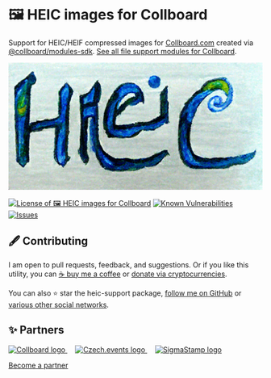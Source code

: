 # 🖼️ HEIC images for Collboard

Support for HEIC/HEIF compressed images for [Collboard.com](https://collboard.com/) created via [@collboard/modules-sdk](https://www.npmjs.com/package/@collboard/modules-sdk).
[See all file support modules for Collboard](https://github.com/topics/collboard-file-support).



<!--Wallpaper-->
<!--⚠️WARNING: This section was generated by https://github.com/hejny/batch-project-editor/blob/main/src//workflows/315-ai-generated-wallpaper/4-aiGeneratedWallpaperUseInReadme.ts so every manual change will be overwritten.-->
![Wallpaper of 🖼️ HEIC images for Collboard](assets/ai/wallpaper/gallery/0875e84c-7236-494b-bb69-14fb185d76e3-0_0.png)
<!--/Wallpaper-->

<!--Badges-->
<!--⚠️WARNING: This section was generated by https://github.com/hejny/batch-project-editor/blob/main/src/workflows/800-badges/badges.ts so every manual change will be overwritten.-->


[![License of 🖼️ HEIC images for Collboard](https://img.shields.io/github/license/hejny/heic-support.svg?style=flat)](https://github.com/hejny/heic-support/blob/main/LICENSE)
[![Known Vulnerabilities](https://snyk.io/test/github/hejny/heic-support/badge.svg)](https://snyk.io/test/github/hejny/heic-support)
[![Issues](https://img.shields.io/github/issues/hejny/heic-support.svg?style=flat)](https://github.com/hejny/heic-support/issues)
<!--[![lint](https://github.com/hejny/heic-support/actions/workflows/lint.yml/badge.svg)](https://github.com/hejny/heic-support/actions/workflows/lint.yml)-->
<!--[![test](https://github.com/hejny/heic-support/actions/workflows/test.yml/badge.svg)](https://github.com/hejny/heic-support/actions/workflows/test.yml)-->

<!--/Badges-->

<!--Contributing-->
<!--⚠️WARNING: This section was generated by https://github.com/hejny/batch-project-editor/blob/main/src/workflows/810-contributing/contributing.ts so every manual change will be overwritten.-->

## 🖋️ Contributing

I am open to pull requests, feedback, and suggestions. Or if you like this utility, you can [☕ buy me a coffee](https://www.buymeacoffee.com/hejny) or [donate via cryptocurrencies](https://github.com/hejny/hejny/blob/main/documents/crypto.md).

You can also ⭐ star the heic-support package, [follow me on GitHub](https://github.com/hejny) or [various other social networks](https://www.pavolhejny.com/contact/).

<!--/Contributing-->

<!--Partners-->
<!--⚠️WARNING: This section was generated by https://github.com/hejny/batch-project-editor/blob/main/src/workflows/820-partners/partners.ts so every manual change will be overwritten.-->

## ✨ Partners


<a href="https://collboard.com/">
<img src="https://collboard.fra1.cdn.digitaloceanspaces.com/assets/18.12.1/logo-small.png" alt="Collboard logo" width="50"  />
</a>
&nbsp;&nbsp;&nbsp;
<a href="https://czech.events/">
<img src="https://czech.events/design/logos/czech.events.transparent-logo.png" alt="Czech.events logo" width="50"  />
</a>
&nbsp;&nbsp;&nbsp;
<a href="https://sigmastamp.ml/">
<img src="https://www.sigmastamp.ml/sigmastamp-logo.white.svg" alt="SigmaStamp logo" width="50"  />
</a>


[Become a partner](https://www.pavolhejny.com/contact/)

<!--/Partners-->
